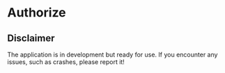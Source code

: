 # Authorize


## Disclaimer

The application is in development but ready for use. If you encounter any issues, such as crashes, please report it!
